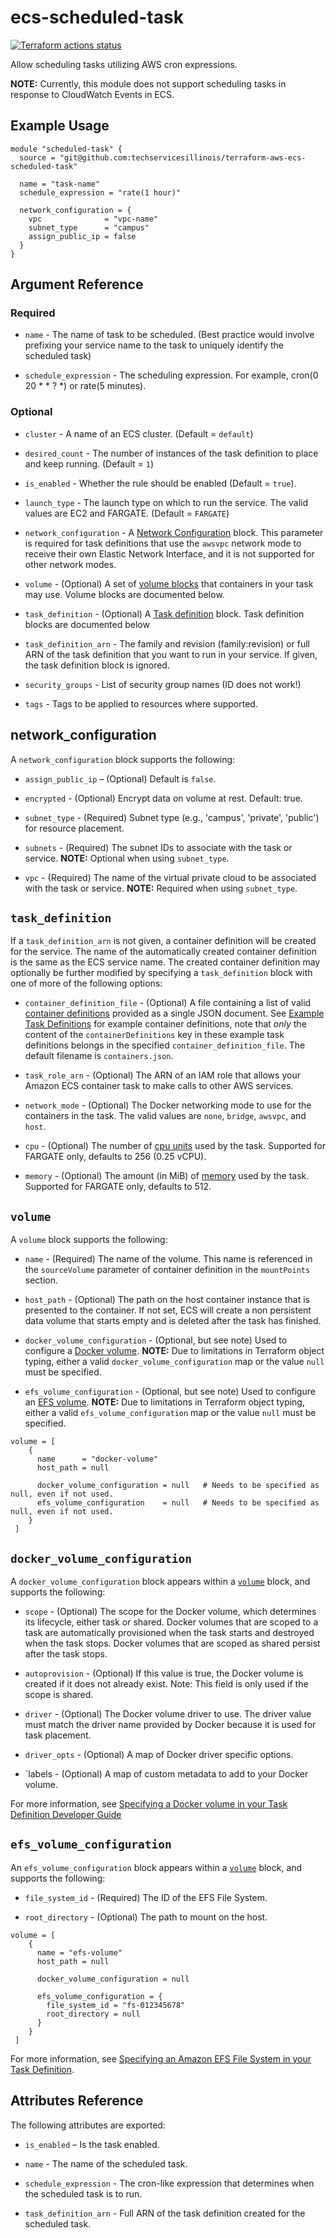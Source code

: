 # ecs-scheduled-task

[![Terraform actions status](https://github.com/techservicesillinois/terraform-aws-ecs-scheduled-task/workflows/terraform/badge.svg)](https://github.com/techservicesillinois/terraform-aws-ecs-scheduled-task/actions)

Allow scheduling tasks utilizing AWS cron expressions.  

**NOTE:** Currently, this module does not support scheduling tasks in
response to  CloudWatch Events in ECS.

Example Usage
----------------

```hcl
module "scheduled-task" {
  source = "git@github.com:techservicesillinois/terraform-aws-ecs-scheduled-task"

  name = "task-name"
  schedule_expression = "rate(1 hour)"

  network_configuration = {
    vpc      	     = "vpc-name"
    subnet_type      = "campus"
    assign_public_ip = false
  }
}
```

Argument Reference
---------------------

### Required

* `name` -  The name of task to be scheduled. (Best practice would involve prefixing your service name to the task to uniquely identify the scheduled task)

* `schedule_expression` -  The scheduling expression. For example, cron(0 20 * * ? *) or rate(5 minutes).

### Optional

* `cluster` - A name of an ECS cluster. (Default = `default`)

* `desired_count` - The number of instances of the task definition to place and keep  running. (Default = `1`)

* `is_enabled` - Whether the rule should be enabled (Default = `true`).

* `launch_type` - The launch type on which to run the service. The valid values are EC2 and FARGATE. (Default = `FARGATE`)

* `network_configuration` -  A [Network Configuration](#network_configuration) block.  This parameter is required for task definitions that use the `awsvpc` network mode
to receive their own Elastic Network Interface, and it is not supported for other  network modes.

* `volume` - (Optional) A set of [volume blocks](#volume) that
containers in your task may use. Volume blocks are documented below.

* `task_definition` - (Optional) A [Task definition](#task_definition)
block. Task definition blocks are documented below

* `task_definition_arn` -  The family and revision (family:revision) or full ARN of the task definition that you want to run in your service. If given, the task definition block is ignored.

* `security_groups` - List of security group names (ID does not work!)

* `tags` - Tags to be applied to resources where supported.

network_configuration
-----------------------

A `network_configuration` block supports the following:

* `assign_public_ip` – (Optional) Default is `false`.

* `encrypted` - (Optional) Encrypt data on volume at rest. Default: true.

* `subnet_type` - (Required) Subnet type (e.g., 'campus', 'private', 'public') for resource placement.

* `subnets` - (Required) The subnet IDs to associate with the task or service. **NOTE:** Optional when using `subnet_type`.

* `vpc` - (Required) The name of the virtual private cloud to be associated with the task or service. **NOTE:** Required when using `subnet_type`.

`task_definition`
-----------------

If a `task_definition_arn` is not given, a container definition will be created for the service. The name of the automatically created container definition is the same as the ECS service name.
The created container definition may optionally be further modified by specifying a `task_definition` block with one of more of the following options:

* `container_definition_file` - (Optional) A file containing a list of valid [container
definitions](https://docs.aws.amazon.com/AmazonECS/latest/developerguide/task_definition_parameters.html#container_definitions)
provided as a single JSON document. See
[Example Task Definitions](https://docs.aws.amazon.com/AmazonECS/latest/developerguide/example_task_definitions.html)
for example container definitions, note that _only_ the content of the `containerDefinitions` key
in these example task definitions belongs in the specified `container_definition_file`.
The default filename is `containers.json`.

* `task_role_arn` - (Optional) The ARN of an IAM role that allows
your Amazon ECS container task to make calls to other AWS services.

* `network_mode` - (Optional) The Docker networking mode to use for
the containers in the task. The valid values are `none`, `bridge`,
`awsvpc`, and `host`.

* `cpu` - (Optional) The number of
[cpu units](https://docs.aws.amazon.com/AmazonECS/latest/developerguide/task_definition_parameters.html#task_size)
used by the task.  Supported for FARGATE only, defaults to 256 (0.25 vCPU).

* `memory` - (Optional) The amount (in MiB) of
[memory](https://docs.aws.amazon.com/AmazonECS/latest/developerguide/task_definition_parameters.html#task_size)
used by the task. Supported for FARGATE only, defaults to 512.

`volume`
--------

A `volume` block supports the following:

* `name` - (Required) The name of the volume. This name is referenced
in the `sourceVolume` parameter of container definition in the
`mountPoints` section.

* `host_path` - (Optional) The path on the host container instance
that is presented to the container. If not set, ECS will create a
non persistent data volume that starts empty and is deleted after
the task has finished.

* `docker_volume_configuration` - (Optional, but see note) Used to configure a [Docker volume](#docker_volume_configuration). **NOTE:** Due to limitations in Terraform object typing, either a valid `docker_volume_configuration` map or the value `null` must be specified.

* `efs_volume_configuration` - (Optional, but see note) Used to configure an [EFS volume](#efs_volume_configuration). **NOTE:** Due to limitations in Terraform object typing, either a valid `efs_volume_configuration` map or the value `null` must be specified.

```
volume = [
    {
      name      = "docker-volume"
      host_path = null

      docker_volume_configuration = null   # Needs to be specified as null, even if not used.
      efs_volume_configuration    = null   # Needs to be specified as null, even if not used.
    }
 ]
```

`docker_volume_configuration`
--------

A `docker_volume_configuration` block appears within a [`volume`](#volume) block, and supports the following:

* `scope` - (Optional) The scope for the Docker volume, which determines its lifecycle, either task or shared. Docker volumes that are scoped to a task are automatically provisioned when the task starts and destroyed when the task stops. Docker volumes that are scoped as shared persist after the task stops.

* `autoprovision` - (Optional) If this value is true, the Docker volume is created if it does not already exist. Note: This field is only used if the scope is shared.

* `driver` - (Optional) The Docker volume driver to use. The driver value must match the driver name provided by Docker because it is used for task placement.

* `driver_opts` - (Optional) A map of Docker driver specific options.

* `labels - (Optional) A map of custom metadata to add to your Docker volume.

For more information, see [Specifying a Docker volume in your Task Definition Developer Guide](https://docs.aws.amazon.com/AmazonECS/latest/developerguide/docker-volumes.html#specify-volume-config)

`efs_volume_configuration`
--------

An `efs_volume_configuration` block appears within a [`volume`](#volume) block, and supports the following:

* `file_system_id` - (Required) The ID of the EFS File System.

* `root_directory` - (Optional) The path to mount on the host.


```
volume = [
    {
      name = "efs-volume"
      host_path = null

      docker_volume_configuration = null

      efs_volume_configuration = {
        file_system_id = "fs-012345678"
        root_directory = null
      }
    }
 ]
```

For more information, see [Specifying an Amazon EFS File System in your Task Definition](https://docs.aws.amazon.com/AmazonECS/latest/developerguide/efs-volumes.html#specify-efs-config).

Attributes Reference
--------------------

The following attributes are exported:

* `is_enabled` – Is the task enabled.

* `name` - The name of the scheduled task.

* `schedule_expression` - The cron-like expression that determines when the scheduled task is to run.

* `task_definition_arn` - Full ARN of the task definition created for the scheduled task.
